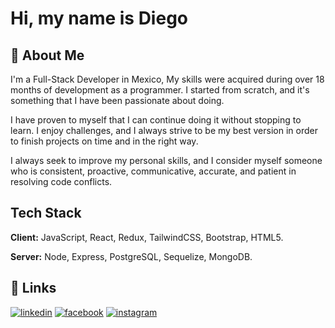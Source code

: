 # Hi, my name is Diego

## 🚀 About Me

I'm a Full-Stack Developer in Mexico,
My skills were acquired during over 18 months of development as a programmer. I started from scratch, and it's something that I have been passionate about doing. 

I have proven to myself that I can continue doing it without stopping to learn. I enjoy challenges, and I always strive to be my best version in order to finish projects on time and in the right way. 

I always seek to improve my personal skills, and I consider myself someone who is consistent, proactive, communicative, accurate, and patient in resolving code conflicts.


## Tech Stack

**Client:** JavaScript, React, Redux, TailwindCSS, Bootstrap, HTML5. 

**Server:** Node, Express, PostgreSQL, Sequelize, MongoDB.


## 🔗 Links

[![linkedin](https://img.shields.io/badge/linkedin-0A66C2?style=for-the-badge&logo=linkedin&logoColor=white)](https://www.linkedin.com/in/hansselperez/)
[![facebook](https://img.shields.io/badge/Facebook-000?style=for-the-badge&logo=facebook&logoColor=white)](https://twitter.com/)
[![instagram](https://img.shields.io/badge/INSTAGRAM-DD2A7B?style=for-the-badge&logo=instagram&logoColor=white)](https://katherineoelsner.com/)
